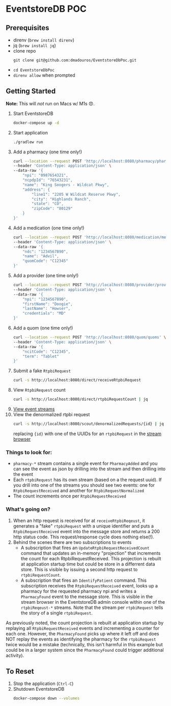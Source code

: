 # EventstoreDB POC

## Prerequisites

- direnv (`brew install direnv`)
- jq (`brew install jq`)
- clone repo
    ```
    git clone git@github.com:dmadouros/EventstoreDbPoc.git
    ```
- `cd EventstoreDbPoc`
- `direnv allow` when prompted

## Getting Started

**Note:** This will _not_ run on Macs w/ M1s 😞.

1. Start EventstoreDB
    ```bash
    docker-compose up -d
    ```
2. Start application
    ```bash
    ./gradlew run
    ```
3. Add a pharmacy (one time only!)
    ```bash
    curl --location --request POST 'http://localhost:8080/pharmacy/pharmacies' \
    --header 'Content-Type: application/json' \
    --data-raw '{
        "npi": "0987654321",
        "ncpdpId": "76543231",
        "name": "King Soogers - Wildcat Pkwy",
        "address": {
            "line1": "2205 W Wildcat Reserve Pkwy",
            "city": "Highlands Ranch",
            "state": "CO",
            "zipCode": "80129"
        }
    }'
    ```
4. Add a medication (one time only!)
    ```bash
    curl --location --request POST 'http://localhost:8080/medication/medications' \
    --header 'Content-Type: application/json' \
    --data-raw '{
        "ndc": "1234567890",
        "name": "Advil",
        "quomCode": "C12345"
    }'
    ```
5. Add a provider (one time only!)
    ```bash
    curl --location --request POST 'http://localhost:8080/provider/providers' \
    --header 'Content-Type: application/json' \
    --data-raw '{
        "npi": "1234567890",
        "firstName": "Doogie",
        "lastName": "Howser",
        "credentials": "MD"
    }'
    ```
6. Add a quom (one time only!)
    ```bash
    curl --location --request POST 'http://localhost:8080/quom/quoms' \
    --header 'Content-Type: application/json' \
    --data-raw '{
        "ncitCode": "C12345",
        "term": "Tablet"
    }'
    ```
7. Submit a fake `RtpbiRequest`
    ```bash
    curl -s http://localhost:8080/direct/receiveRtpbiRequest
    ```
8. View `RtpbiRequest` count
    ```bash
    curl -s http://localhost:8080/direct/rtpbiRequestCount | jq
    ```
9. [View event streams](http://localhost:2113/web/index.html#/streams)
10. View the denormalized rtpbi request
    ```bash
    curl -s http://localhost:8080/scout/denormalizedRequests/{id} | jq
    ```
    replacing `{id}` with one of the UUIDs for an `rtpbiRequest` in the [stream browser](http://localhost:2113/web/index.html#/streams)

### Things to look for:

- `pharmacy-*` stream contains a single event for `PharmacyAdded` and you can see the event as json by drilling into the stream and then drilling into the event
- Each `rtpbiRequest` has its own stream (based on a the request uuid). If you drill into one of the streams you should see two events: one for `RtpbiRequestReceived` and another for `RtpbiRequestNormalized`
- The count increments once per `RtpbiRequestReceived`

### What's going on?

1. When an http request is received for at `receiveRtpbiReqeust`, it generates a "fake" `rtpbiRequest` with a unique identifier and puts a `RtpbiRequestReceived` event into the message store and returns a 200 http status code. This request/response cycle does nothing else(!).
2. Behind the scenes there are two subscriptions to events
    - A subscription that fires an `UpdateRtpbiRequestReceivedCount` command that updates an in-memory "projection" that increments the count for each RtpbiRequestReceived. This projection is rebuilt at application startup time but could be store in a differrent data store. This is visible by issuing a second http request to `rtpbiRequestCount`.
    - A subscription that fires an `IdentifyPatient` command. This subscription receives the `RtpbiRequestReceived` event, looks up a pharmacy for the requested pharmacy npi and writes a `PharmacyFound` event to the message store. This is visible in the stream browser in the EventstoreDB admin console within one of the `rtpbiReqeust-*` streams. Note that the stream per `rtpbiRequest` tells the story of a single `rtpbiRequest`.

As previously noted, the count projection is rebuilt at application startup by replaying all `RtpbiRequestReceived` events and incrementing a counter for each one. However, the `PharmacyFound` picks up where it left off and does NOT replay the events as identifying the pharmacy for the `rtpbiRequest` twice would be a mistake (technically, this isn't harmful in this example but could be in a larger system since the `PharmacyFound` could trigger additional activity).

## To Reset

1. Stop the application (`Ctrl-C`)
2. Shutdown EventstoreDB
    ```bash
    docker-compose down --volumes
    ```
